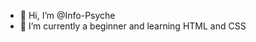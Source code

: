 - 👋 Hi, I’m @Info-Psyche
- 🌱 I’m currently a beginner and learning HTML and CSS


<!---
Lain-Infornography/Lain-Infornography is a ✨ special ✨ repository because its `README.md` (this file) appears on your GitHub profile.
You can click the Preview link to take a look at your changes.
--->
